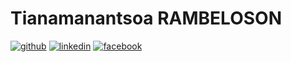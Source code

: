 
 Tianamanantsoa RAMBELOSON 
============================


[![github](https://cloud.githubusercontent.com/assets/17016297/18839843/0e06a67a-83d2-11e6-993a-b35a182500e0.png)][1]
[![linkedin](https://cloud.githubusercontent.com/assets/17016297/18839848/0fc7e74e-83d2-11e6-8c6a-277fc9d6e067.png)][3]
[![facebook](https://cloud.githubusercontent.com/assets/17016297/18839836/0a06deb4-83d2-11e6-8078-1d0974af0f63.png)][2]


[1]: https://github.com/rmanantsoa
[2]: https://www.linkedin.com/in/tianamanantsoa-rambeloson/
[3]: https://www.facebook.com/manantsooa

<!--
Public profile 2021 , 
===========

<a href="https://www.qwiklabs.com/public_profiles/ac2081bd-b9ac-4f34-9404-35df389281c0"> <img src="https://i.pinimg.com/originals/74/41/81/744181e579b7a1b5e8b9186a13750e04.png" width="50" height="50"></a>
<hr/> 
<a href="https://www.hackerrank.com/manantsoa"> <img src="https://upload.wikimedia.org/wikipedia/commons/6/65/HackerRank_logo.png" width="55" height="56"></a> 
<hr/> 
<a href="https://rtianamanantsoa.medium.com"> <img src="http://logok.org/wp-content/uploads/2020/10/Medium-logo-2020-640x480.png" width="60" height="60"></a> 
<hr/> 
-->
